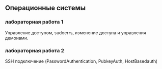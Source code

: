 <h2> Операционные системы </h2>

<h3> лабораторная работа 1</h3>
Управление доступом, sudoerrs, изменение доступа и управления демонами.

<h3> лабораторная работа 2</h3>
SSH подключение (PasswordAuthentication, PubkeyAuth, HostBasedauth)